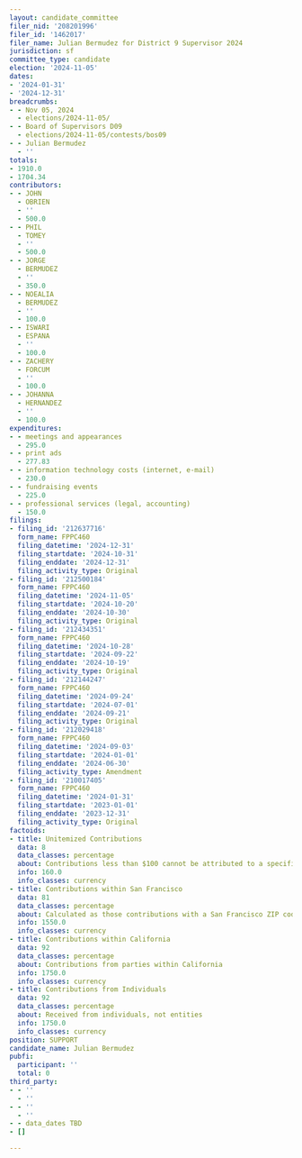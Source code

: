 ```yaml
---
layout: candidate_committee
filer_nid: '208201996'
filer_id: '1462017'
filer_name: Julian Bermudez for District 9 Supervisor 2024
jurisdiction: sf
committee_type: candidate
election: '2024-11-05'
dates:
- '2024-01-31'
- '2024-12-31'
breadcrumbs:
- - Nov 05, 2024
  - elections/2024-11-05/
- - Board of Supervisors D09
  - elections/2024-11-05/contests/bos09
- - Julian Bermudez
  - ''
totals:
- 1910.0
- 1704.34
contributors:
- - JOHN
  - OBRIEN
  - ''
  - 500.0
- - PHIL
  - TOMEY
  - ''
  - 500.0
- - JORGE
  - BERMUDEZ
  - ''
  - 350.0
- - NOEALIA
  - BERMUDEZ
  - ''
  - 100.0
- - ISWARI
  - ESPANA
  - ''
  - 100.0
- - ZACHERY
  - FORCUM
  - ''
  - 100.0
- - JOHANNA
  - HERNANDEZ
  - ''
  - 100.0
expenditures:
- - meetings and appearances
  - 295.0
- - print ads
  - 277.83
- - information technology costs (internet, e-mail)
  - 230.0
- - fundraising events
  - 225.0
- - professional services (legal, accounting)
  - 150.0
filings:
- filing_id: '212637716'
  form_name: FPPC460
  filing_datetime: '2024-12-31'
  filing_startdate: '2024-10-31'
  filing_enddate: '2024-12-31'
  filing_activity_type: Original
- filing_id: '212500184'
  form_name: FPPC460
  filing_datetime: '2024-11-05'
  filing_startdate: '2024-10-20'
  filing_enddate: '2024-10-30'
  filing_activity_type: Original
- filing_id: '212434351'
  form_name: FPPC460
  filing_datetime: '2024-10-28'
  filing_startdate: '2024-09-22'
  filing_enddate: '2024-10-19'
  filing_activity_type: Original
- filing_id: '212144247'
  form_name: FPPC460
  filing_datetime: '2024-09-24'
  filing_startdate: '2024-07-01'
  filing_enddate: '2024-09-21'
  filing_activity_type: Original
- filing_id: '212029418'
  form_name: FPPC460
  filing_datetime: '2024-09-03'
  filing_startdate: '2024-01-01'
  filing_enddate: '2024-06-30'
  filing_activity_type: Amendment
- filing_id: '210017405'
  form_name: FPPC460
  filing_datetime: '2024-01-31'
  filing_startdate: '2023-01-01'
  filing_enddate: '2023-12-31'
  filing_activity_type: Original
factoids:
- title: Unitemized Contributions
  data: 8
  data_classes: percentage
  about: Contributions less than $100 cannot be attributed to a specific individual
  info: 160.0
  info_classes: currency
- title: Contributions within San Francisco
  data: 81
  data_classes: percentage
  about: Calculated as those contributions with a San Francisco ZIP code
  info: 1550.0
  info_classes: currency
- title: Contributions within California
  data: 92
  data_classes: percentage
  about: Contributions from parties within California
  info: 1750.0
  info_classes: currency
- title: Contributions from Individuals
  data: 92
  data_classes: percentage
  about: Received from individuals, not entities
  info: 1750.0
  info_classes: currency
position: SUPPORT
candidate_name: Julian Bermudez
pubfi:
  participant: ''
  total: 0
third_party:
- - ''
  - ''
- - ''
  - ''
- - data_dates TBD
- []

---
```


